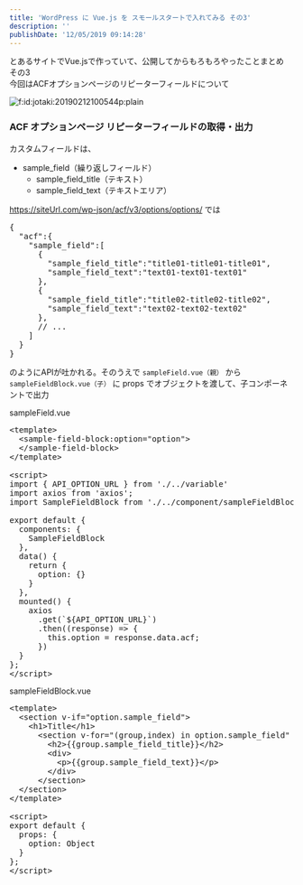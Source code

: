 ```yaml
---
title: 'WordPress に Vue.js を スモールスタートで入れてみる その3'
description: ''
publishDate: '12/05/2019 09:14:28'
---
```


<p>とあるサイトでVue.jsで作っていて、公開してからもろもろやったことまとめ その3<br/>
今回はACFオプションページのリピーターフィールドについて</p>

<p><span itemscope itemtype="http://schema.org/Photograph"><img src="/images/hatena/20190212100544.png" alt="f:id:jotaki:20190212100544p:plain" title="f:id:jotaki:20190212100544p:plain" class="hatena-fotolife" itemprop="image" /></span></p>

<h3>ACF オプションページ リピーターフィールドの取得・出力</h3>

<p>カスタムフィールドは、</p>

<ul>
<li>sample_field（繰り返しフィールド）

<ul>
<li>sample_field_title（テキスト）</li>
<li>sample_field_text（テキストエリア）</li>
</ul>
</li>
</ul>

<p><a href="https://siteUrl.com/wp-json/acf/v3/options/options/">https://siteUrl.com/wp-json/acf/v3/options/options/</a> では</p>

<pre class="code lang-json" data-lang="json" data-unlink><span class="synSpecial">{</span>
  &quot;<span class="synStatement">acf</span>&quot;:<span class="synSpecial">{</span>
    &quot;<span class="synStatement">sample_field</span>&quot;:<span class="synSpecial">[</span>
      <span class="synSpecial">{</span>
        &quot;<span class="synStatement">sample_field_title</span>&quot;:&quot;<span class="synConstant">title01-title01-title01</span>&quot;,
        &quot;<span class="synStatement">sample_field_text</span>&quot;:&quot;<span class="synConstant">text01-text01-text01</span>&quot;
      <span class="synSpecial">}</span>,
      <span class="synSpecial">{</span>
        &quot;<span class="synStatement">sample_field_title</span>&quot;:&quot;<span class="synConstant">title02-title02-title02</span>&quot;,
        &quot;<span class="synStatement">sample_field_text</span>&quot;:&quot;<span class="synConstant">text02-text02-text02</span>&quot;
      <span class="synSpecial">}</span>,
      <span class="synError">// ...</span>
    <span class="synSpecial">]</span>
  <span class="synSpecial">}</span>
<span class="synSpecial">}</span>
</pre>

<p>のようにAPIが吐かれる。そのうえで <code>sampleField.vue（親）</code> から <code>sampleFieldBlock.vue（子）</code> に props でオブジェクトを渡して、子コンポーネントで出力</p>

<p>sampleField.vue</p>

<pre class="code lang-javascript" data-lang="javascript" data-unlink>&lt;template&gt;
  &lt;sample-field-block:option=<span class="synConstant">&quot;option&quot;</span>&gt;
  &lt;/sample-field-block&gt;
&lt;/template&gt;

&lt;script&gt;
<span class="synStatement">import</span> <span class="synIdentifier">{</span> API_OPTION_URL <span class="synIdentifier">}</span> from <span class="synConstant">'./../variable'</span>
<span class="synStatement">import</span> axios from <span class="synConstant">'axios'</span>;
<span class="synStatement">import</span> SampleFieldBlock from <span class="synConstant">'./../component/sampleFieldBlock'</span>;

<span class="synStatement">export</span> <span class="synStatement">default</span> <span class="synIdentifier">{</span>
  components: <span class="synIdentifier">{</span>
    SampleFieldBlock
  <span class="synIdentifier">}</span>,
  data() <span class="synIdentifier">{</span>
    <span class="synStatement">return</span> <span class="synIdentifier">{</span>
      option: <span class="synIdentifier">{}</span>
    <span class="synIdentifier">}</span>
  <span class="synIdentifier">}</span>,
  mounted() <span class="synIdentifier">{</span>
    axios
      .get(`$<span class="synIdentifier">{</span>API_OPTION_URL<span class="synIdentifier">}</span>`)
      .then((response) =&gt; <span class="synIdentifier">{</span>
        <span class="synIdentifier">this</span>.option = response.data.acf;
      <span class="synIdentifier">}</span>)
  <span class="synIdentifier">}</span>
<span class="synIdentifier">}</span>;
&lt;/script&gt;
</pre>

<p>sampleFieldBlock.vue</p>

<pre class="code lang-javascript" data-lang="javascript" data-unlink>&lt;template&gt;
  &lt;section v-<span class="synStatement">if</span>=<span class="synConstant">&quot;option.sample_field&quot;</span>&gt;
    &lt;h1&gt;Title&lt;/h1&gt;
      &lt;section v-<span class="synStatement">for</span>=<span class="synConstant">&quot;(group,index) in option.sample_field&quot;</span> :key=<span class="synConstant">&quot;index&quot;</span>&gt;
        &lt;h2&gt;<span class="synIdentifier">{{</span>group.sample_field_title<span class="synIdentifier">}}</span>&lt;/h2&gt;
        &lt;div&gt;
          &lt;p&gt;<span class="synIdentifier">{{</span>group.sample_field_text<span class="synIdentifier">}}</span>&lt;/p&gt;
        &lt;/div&gt;
      &lt;/section&gt;
  &lt;/section&gt;
&lt;/template&gt;

&lt;script&gt;
<span class="synStatement">export</span> <span class="synStatement">default</span> <span class="synIdentifier">{</span>
  props: <span class="synIdentifier">{</span>
    option: <span class="synType">Object</span>
  <span class="synIdentifier">}</span>
<span class="synIdentifier">}</span>;
&lt;/script&gt;
</pre>
